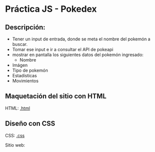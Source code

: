 # Práctica JS - Pokedex

## Descripción:
* Tener un input de entrada, donde se meta el nombre del pokemón a buscar.
* Tomar ese input e ir a consultar el API de pokeapi
* mostrar en pantalla los siguientes datos del pokemón ingresado:
  * Nombre
 * Imágen
 * Tipo de pokemón
 * Estadísticas
 * Movimientos

## Maquetación del sitio con HTML
HTML: [.html]()

## Diseño con CSS
CSS: [.css]()

Sitio web:
